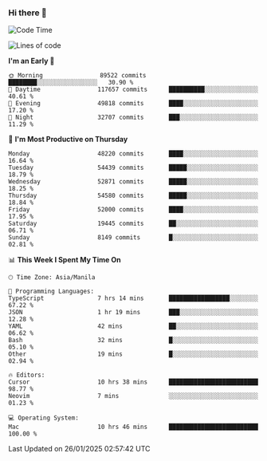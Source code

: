 ### Hi there 👋

<!--START_SECTION:waka-->
![Code Time](http://img.shields.io/badge/Code%20Time-5%2C795%20hrs%2029%20mins-blue)

![Lines of code](https://img.shields.io/badge/From%20Hello%20World%20I%27ve%20Written-115.2%20million%20lines%20of%20code-blue)

**I'm an Early 🐤** 

```text
🌞 Morning                89522 commits       ████████░░░░░░░░░░░░░░░░░   30.90 % 
🌆 Daytime                117657 commits      ██████████░░░░░░░░░░░░░░░   40.61 % 
🌃 Evening                49818 commits       ████░░░░░░░░░░░░░░░░░░░░░   17.20 % 
🌙 Night                  32707 commits       ███░░░░░░░░░░░░░░░░░░░░░░   11.29 % 
```
📅 **I'm Most Productive on Thursday** 

```text
Monday                   48220 commits       ████░░░░░░░░░░░░░░░░░░░░░   16.64 % 
Tuesday                  54439 commits       █████░░░░░░░░░░░░░░░░░░░░   18.79 % 
Wednesday                52871 commits       █████░░░░░░░░░░░░░░░░░░░░   18.25 % 
Thursday                 54580 commits       █████░░░░░░░░░░░░░░░░░░░░   18.84 % 
Friday                   52000 commits       ████░░░░░░░░░░░░░░░░░░░░░   17.95 % 
Saturday                 19445 commits       ██░░░░░░░░░░░░░░░░░░░░░░░   06.71 % 
Sunday                   8149 commits        █░░░░░░░░░░░░░░░░░░░░░░░░   02.81 % 
```


📊 **This Week I Spent My Time On** 

```text
🕑︎ Time Zone: Asia/Manila

💬 Programming Languages: 
TypeScript               7 hrs 14 mins       █████████████████░░░░░░░░   67.22 % 
JSON                     1 hr 19 mins        ███░░░░░░░░░░░░░░░░░░░░░░   12.28 % 
YAML                     42 mins             ██░░░░░░░░░░░░░░░░░░░░░░░   06.62 % 
Bash                     32 mins             █░░░░░░░░░░░░░░░░░░░░░░░░   05.10 % 
Other                    19 mins             █░░░░░░░░░░░░░░░░░░░░░░░░   02.94 % 

🔥 Editors: 
Cursor                   10 hrs 38 mins      █████████████████████████   98.77 % 
Neovim                   7 mins              ░░░░░░░░░░░░░░░░░░░░░░░░░   01.23 % 

💻 Operating System: 
Mac                      10 hrs 46 mins      █████████████████████████   100.00 % 
```


 Last Updated on 26/01/2025 02:57:42 UTC
<!--END_SECTION:waka-->


<!--
**rad182/rad182** is a ✨ _special_ ✨ repository because its `README.md` (this file) appears on your GitHub profile.

Here are some ideas to get you started:

- 🔭 I’m currently working on ...
- 🌱 I’m currently learning ...
- 👯 I’m looking to collaborate on ...
- 🤔 I’m looking for help with ...
- 💬 Ask me about ...
- 📫 How to reach me: ...
- 😄 Pronouns: ...
- ⚡ Fun fact: ...
-->
